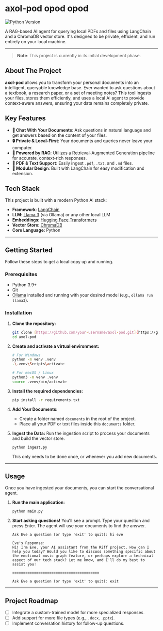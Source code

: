 # axol-pod opod opod

![Python Version](https://img.shields.io/badge/python-3.9+-blue.svg)

A RAG-based AI agent for querying local PDFs and files using LangChain and a ChromaDB vector store. It's designed to be private, efficient, and run entirely on your local machine.

---

> **Note**: This project is currently in its initial development phase.

## About The Project

**axol-pod** allows you to transform your personal documents into an intelligent, queryable knowledge base. Ever wanted to ask questions about a textbook, a research paper, or a set of meeting notes? This tool ingests your files, stores them efficiently, and uses a local AI agent to provide context-aware answers, ensuring your data remains completely private.

## Key Features

- **💬 Chat With Your Documents**: Ask questions in natural language and get answers based on the content of your files.
- **🔒 Private & Local-First**: Your documents and queries never leave your computer.
- **🧠 Powered by RAG**: Utilizes a Retrieval-Augmented Generation pipeline for accurate, context-rich responses.
- **📄 PDF & Text Support**: Easily ingest `.pdf`, `.txt`, and `.md` files.
- **🧩 Modular Design**: Built with LangChain for easy modification and extension.

## Tech Stack

This project is built with a modern Python AI stack:

- **Framework**: [LangChain](https://www.langchain.com/)
- **LLM**: [Llama 3](https://ollama.com/library/llama3) (via Ollama) or any other local LLM
- **Embeddings**: [Hugging Face Transformers](https://huggingface.co/sentence-transformers)
- **Vector Store**: [ChromaDB](https://www.trychroma.com/)
- **Core Language**: Python

---

## Getting Started

Follow these steps to get a local copy up and running.

### Prerequisites

- Python 3.9+
- Git
- [Ollama](https://ollama.com/) installed and running with your desired model (e.g., `ollama run llama3`).

### Installation

1.  **Clone the repository:**

    ```sh
    git clone [https://github.com/your-username/axol-pod.git](https://github.com/your-username/axol-pod.git)
    cd axol-pod
    ```

2.  **Create and activate a virtual environment:**

    ```sh
    # For Windows
    python -m venv .venv
    .\.venv\Scripts\activate

    # For macOS / Linux
    python3 -m venv .venv
    source .venv/bin/activate
    ```

3.  **Install the required dependencies:**

    ```sh
    pip install -r requirements.txt
    ```

4.  **Add Your Documents:**

    - Create a folder named `documents` in the root of the project.
    - Place all your PDF or text files inside this `documents` folder.

5.  **Ingest the Data:**
    Run the ingestion script to process your documents and build the vector store.
    ```sh
    python ingest.py
    ```
    This only needs to be done once, or whenever you add new documents.

---

## Usage

Once you have ingested your documents, you can start the conversational agent.

1.  **Run the main application:**

    ```sh
    python main.py
    ```

2.  **Start asking questions!**
    You'll see a prompt. Type your question and press Enter. The agent will use your documents to find the answer.

    ```
    Ask Eve a question (or type 'exit' to quit): hi eve

    Eve's Response:
    Hi! I'm Eve, your AI assistant from the Riff project. How can I help you today? Would you like to discuss something specific about the emotional music graph feature, or perhaps explore a technical aspect of our tech stack? Let me know, and I'll do my best to assist you!

    ========================================

    Ask Eve a question (or type 'exit' to quit): exit
    ```

---

## Project Roadmap

- [ ] Integrate a custom-trained model for more specialized responses.
- [ ] Add support for more file types (e.g., `.docx`, `.pptx`).
- [ ] Implement conversation history for follow-up questions.
